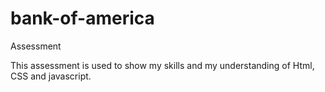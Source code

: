 # bank-of-america
Assessment 

This assessment is used to show my skills and my understanding of Html, CSS and javascript. 


